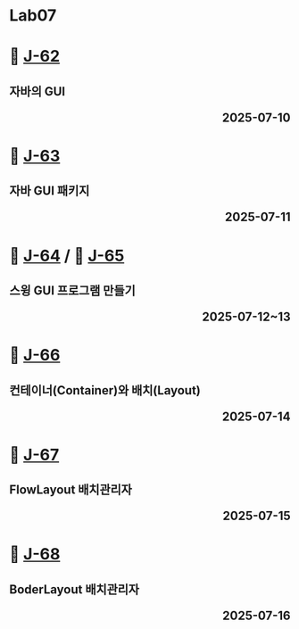 # Lab07

# 📖 [J-62](./J_62.md)
**자바의 GUI** <p align='right'>2025-07-10</p>
---
# 📖 [J-63](./J_63.md)
**자바 GUI 패키지** <p align='right'>2025-07-11</p>
---
# 📖 [J-64](./J_64.md) / 📖 [J-65](./J_65.md)
**스윙 GUI 프로그램 만들기** <p align='right'>2025-07-12~13</p>
---
# 📖 [J-66](./J_66.md)
**컨테이너(Container)와 배치(Layout)** <p align='right'>2025-07-14</p>
---
# 📖 [J-67](./J_67.md)
**FlowLayout 배치관리자** <p align='right'>2025-07-15</p>
---
# 📖 [J-68](./J_68.md)
**BoderLayout 배치관리자** <p align='right'>2025-07-16</p>
---
